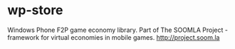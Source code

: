 wp-store
========

Windows Phone F2P game economy library. Part of The SOOMLA Project - framework for virtual economies in mobile games.  http://project.soom.la
